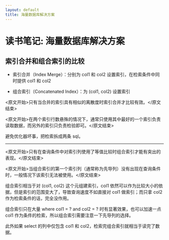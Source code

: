 ```yaml
---
layout: default
title: 海量数据库解决方案
---
```


# 读书笔记: 海量数据库解决方案


## 索引合并和组合索引的比较

- 索引合并（Index Merge）：分别为 col1 和 col2 设置索引，在检索条件中同时提供 col1 和 col2

- 组合索引（Concatenated Index）：为 (col1, col2) 设置索引

<原文开始>只有当合并的索引具有相似的离散度时索引合并才比较有效。</原文结束>

<原文开始>在两个索引行数悬殊的情况下，通常只使用其中最好的一个索引负责读取数据，而另外的索引只负责检验即可。</原文结束>

避免优化器坏事，把检索拆成两条 sql。

--------------

<原文开始>只有在查询条件中对索引列使用了等值比较时组合索引才能有突出的表现。</原文结束>

<原文开始>当组合索引的第一个索引列（通常称为先导列）没有出现在查询条件时，一般情况下该索引无法被使用。</原文结束>

组合索引相当于对 (col1, col2) 这个元组建索引，col1 依然可以作为比较大小的依据，但是索引的范围变大了，导致查询速度不如直接对 col1 做索引；而只拿 col2 作为检索条件的话，完全没作用。

组合索引只在大量 where col1 = ? and col2 = ? 时有显著效果，也可以加速一点 col1 作为条件的检索，所以组合索引需要注意一下先导列的选择。

此外如果 select 的列中仅包含 col1 和 col2，检索完组合索引就相当于读完了数据。
